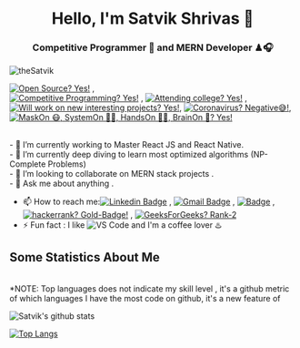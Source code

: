 <h1 align="center"> Hello, I'm Satvik Shrivas 👋</h1>
<h3 align="center"> Competitive Programmer 🎯 and MERN Developer ♟🎧</h3>
<p align="left"> <img src="https://komarev.com/ghpvc/?username=theSatvik" alt="theSatvik" /> 
 <div> 
  
[![Open Source? Yes!](https://badgen.net/badge/Open%20Source%20%3F/Yes%21/blue?icon=github)](https://github.com/theSatvik/badges/) ,    
[![Competitive Programming? Yes!](https://badgen.net/badge/Competitive%20Programming%20%3F/Yes%21/red?icon=coder)](https://github.com/theSatvik/badges/) , 
[![Attending college? Yes!](https://badgen.net/badge/attending%20college%20%3F/Yes%21/black?icon=college)](https://github.com/theSatvik/badges/)
, [![Will work on new interesting projects? Yes!](https://badgen.net/badge/will%20work%20on%20new%20interesting%projects%20%3F/Yes%21/cyan?icon=project)](https://github.com/theSatvik/badges/), [![Coronavirus? Negative😅!](https://badgen.net/badge/Coronavirus%20Negative%20😅%20%3F/Negative😅!%21/green?icon=coronavirus)](https://github.com/theSatvik/badges/), [![MaskOn 😷, SystemOn 🐱‍💻, HandsOn 🖎🏾, BrainOn 🧠? Yes!](https://badgen.net/badge/MaskOn%20😷%20SystemOn%20🐱‍💻%20HandsOn%20🖎🏾%20BrainOn%20🧠%20%3F/Yes%21/blue?icon=github)](https://github.com/theSatvik/badges/)
</div>

<br>
- 🔭 I’m currently working to Master React JS and React Native.   <br>
- 🌱 I’m currently deep diving to learn most optimized algorithms (NP-Complete Problems)<br>
- 👯 I’m looking to collaborate on MERN stack projects . <br>
- 💬 Ask me about anything . <br>

- 📫 How to reach me:[![Linkedin Badge](https://img.shields.io/badge/-LinkedIn-blue?style=flat-square&logo=Linkedin&logoColor=white&link=)](https://www.linkedin.com/in/satvik-shrivas/)
, [![Gmail Badge](https://img.shields.io/badge/-Gmail-c14438?style=flat-square&logo=Gmail&logoColor=white&link=mailto:satvikshrivas26@gmail.com)](mailto:satvikshrivas26@gmail.com)
,  [![Badge](https://cp-logo.vercel.app/codechef/satvikshrivas)](https://www.codechef.com/users/satvikshrivas)
,  [![hackerrank? Gold-Badge!](https://badgen.net/badge/hackerrank?%2%3F/Gold-Badge%21/1C8D11?icon=hackerrank)](https://github.com/theSatvik/badges/)
,  [![GeeksForGeeks? Rank-2 ](https://badgen.net/badge/hackerrank?%2%3F/Rank-2%21/lime?icon=geeksforgeeks)](https://github.com/theSatvik/badges/)
- ⚡ Fun fact : I like ![VS Code](http://img.shields.io/badge/-VS%20Code-007ACC?style=flat-square&logo=visual-studio-code&logoColor=000000) and I'm a coffee lover ♨️

## Some Statistics About Me
<br>
*NOTE: Top languages does not indicate my skill level , it's a github metric of which languages I have the most code on github, it's a new feature of

![Satvik's github stats](https://github-readme-stats.vercel.app/api?username=theSatvik&&show_icons=true&title_color=ffffff&icon_color=35F622&text_color=FCFBFB&bg_color=0B2A08)

[![Top Langs](https://github-readme-stats.vercel.app/api/top-langs/?username=theSatvik&layout=compact)](https://github.com/theSatvik/github-readme-stats)
